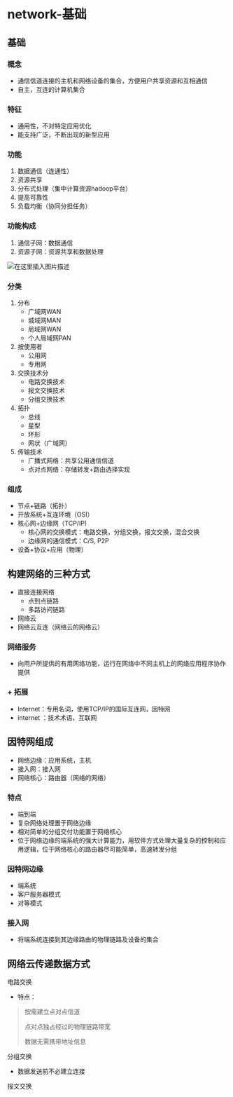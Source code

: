 # network-基础

## 基础

### 概念

- 通信信道连接的主机和网络设备的集合，方便用户共享资源和互相通信
- 自主，互连的计算机集合

### 特征

- 通用性，不对特定应用优化
- 能支持广泛，不断出现的新型应用

### 功能

1. 数据通信（连通性）
2. 资源共享
3. 分布式处理（集中计算资源hadoop平台）
4. 提高可靠性
5. 负载均衡（协同分担任务）

### 功能构成

1. 通信子网：数据通信
2. 资源子网：资源共享和数据处理

![在这里插入图片描述](https://img-blog.csdnimg.cn/20200727221458597.png?x-oss-process=image/watermark,type_ZmFuZ3poZW5naGVpdGk,shadow_10,text_aHR0cHM6Ly9ibG9nLmNzZG4ubmV0L3FxXzQyMDcwMTc5,size_16,color_FFFFFF,t_70)

### 分类

1. 分布
    - 广域网WAN
    - 城域网MAN
    - 局域网WAN
    - 个人局域网PAN
2. 按使用者
    - 公用网
    - 专用网
3. 交换技术分
    - 电路交换技术
    - 报文交换技术
    - 分组交换技术
4. 拓扑
    - 总线
    - 星型
    - 环形
    - 网状（广域网）
5. 传输技术
    - 广播式网络：共享公用通信信道
    - 点对点网络：存储转发+路由选择实现

### 组成

- 节点+链路（拓扑）
- 开放系统+互连环境（OSI）
- 核心网+边缘网（TCP/IP)
  - 核心网的交换模式：电路交换，分组交换，报文交换，混合交换
  - 边缘网的通信模式：C/S, P2P
- 设备+协议+应用（物理）

## 构建网络的三种方式

- 直接连接网络
  - 点到点链路
  - 多路访问链路
- 网络云
- 网络云互连（网络云的网络云）

### 网络服务

- 向用户所提供的有用网络功能，运行在网络中不同主机上的网络应用程序协作提供

### + 拓展

- Internet：专用名词，使用TCP/IP的国际互连网，因特网
- internet ：技术术语，互联网

## 因特网组成

- 网络边缘：应用系统，主机
- 接入网：接入网
- 网络核心：路由器（网络的网络）

### 特点

- 端到端
- 复杂网络处理置于网络边缘
- 相对简单的分组交付功能置于网络核心
- 位于网络边缘的端系统的强大计算能力，用软件方式处理大量复杂的控制和应用逻辑，位于网络核心的路由器尽可能简单，高速转发分组

### 因特网边缘

- 端系统
- 客户服务器模式
- 对等模式

### 接入网

- 将端系统连接到其边缘路由的物理链路及设备的集合

## 网络云传递数据方式

电路交换

- 特点：

> 按需建立点对点信道
>
> 点对点独占经过的物理链路带宽
>
> 数据无需携带地址信息

分组交换

- 数据发送前不必建立连接

报文交换